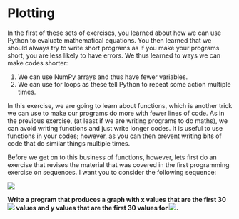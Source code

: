 # Plotting

In the first of these sets of exercises, you learned about how we can use Python to evaluate mathematical equations.  You then learned that we should always try to write short programs as if you make your programs short, you are less likely to have errors.  We thus learned to ways we can make codes shorter:

1. We can use NumPy arrays and thus have fewer variables.
2. We can use for loops as these tell Python to repeat some action multiple times.

In this exercise, we are going to learn about functions, which is another trick we can use to make our programs do more with fewer lines of code.  As in the previous exercise, (at least if we are writing programs to do maths), we can avoid writing functions and just write longer codes.  It is useful to use functions in your codes; however, as you can then prevent writing bits of code that do similar things multiple times.

Before we get on to this business of functions, however, lets first do an exercise that revises the material that was covered in the first programming exercise on sequences.  I want you to consider the following sequence:

![](https://render.githubusercontent.com/render/math?math=a_n=n^2\quad\textrm{for}\qquad\n=0,1,2,3,\dots)

__Write a program that produces a graph with x values that are the first 30 ![](https://render.githubusercontent.com/render/math?math=n) values and y values that are the first 30 values for ![](https://render.githubusercontent.com/render/math?math=a_n).__ 
